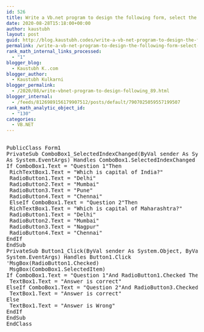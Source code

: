 ```yaml
---
id: 526
title: Write a Vb.net program to design the following form, select the question number from combo box that question will be displayed into textbox and the options for that question will be displayed on four radio buttons, select option and click on submit button result should be displayed in another textbox
date: 2020-08-28T15:18:00+00:00
author: kaustubh
layout: post
guid: http://blog.kaustubh.codes/write-a-vb-net-program-to-design-the-following-form-select-the-question-number-from-combo-box-that-question-will-be-displayed-into-textbox-and-the-options-for-that-question-will-be-displayed-on-four/
permalink: /write-a-vb-net-program-to-design-the-following-form-select-the-question-number-from-combo-box-that-question-will-be-displayed-into-textbox-and-the-options-for-that-question-will-be-displayed-on-four/
rank_math_internal_links_processed:
  - "1"
blogger_blog:
  - Kaustubh K..com
blogger_author:
  - Kaustubh Kulkarni
blogger_permalink:
  - /2020/08/write-vbnet-program-to-design-following_89.html
blogger_internal:
  - /feeds/8126989156179907512/posts/default/7907025059557199507
rank_math_analytic_object_id:
  - "130"
categories:
  - VB.NET
---
```

<pre><br />PublicClass Form1<br />PrivateSub ComboBox1_SelectedIndexChanged(ByVal sender As System.Object, ByVal e<br />As System.EventArgs) Handles ComboBox1.SelectedIndexChanged<br />If ComboBox1.Text = "Question 1"Then<br /> RichTextBox1.Text = "Which is capital of India?"<br /> RadioButton1.Text = "Delhi"<br /> RadioButton2.Text = "Mumbai"<br /> RadioButton3.Text = "Pune"<br /> RadioButton4.Text = "Chennai"<br /> ElseIf ComboBox1.Text = "Question 2"Then<br /> RichTextBox1.Text = "Which is capital of Maharashtra?"<br /> RadioButton1.Text = "Delhi"<br /> RadioButton2.Text = "Mumbai"<br /> RadioButton3.Text = "Nagpur"<br /> RadioButton4.Text = "Chennai"<br />EndIf<br />EndSub<br />PrivateSub Button1_Click(ByVal sender As System.Object, ByVal e As<br />System.EventArgs) Handles Button1.Click<br />'MsgBox(RadioButton1.Checked)<br /> MsgBox(ComboBox1.SelectedItem)<br />If ComboBox1.Text = "Question 1"And RadioButton1.Checked Then<br /> TextBox1.Text = "Answer is correct"<br />ElseIf ComboBox1.Text = "Question 2"And RadioButton3.Checked Then<br /> TextBox1.Text = "Answer is correct"<br />Else<br /> TextBox1.Text = "Answer is Wrong"<br />EndIf<br />EndSub<br />EndClass<br /><br /><br /></pre>